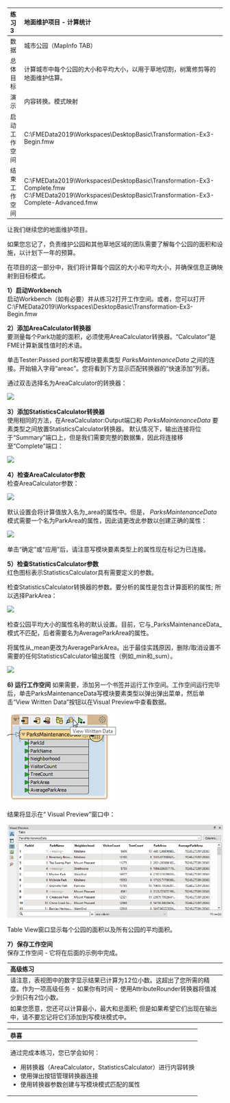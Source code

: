 |  练习3 |  地面维护项目 - 计算统计 |
| :--- | :--- |
| 数据 | 城市公园（MapInfo TAB） |
| 总体目标 | 计算城市中每个公园的大小和平均大小，以用于草地切割，树篱修剪等的地面维护估算。 |
| 演示 | 内容转换。模式映射 |
| 启动工作空间 | C:\FMEData2019\Workspaces\DesktopBasic\Transformation-Ex3-Begin.fmw |
| 结束工作空间 | C:\FMEData2019\Workspaces\DesktopBasic\Transformation-Ex3-Complete.fmw C:\FMEData2019\Workspaces\DesktopBasic\Transformation-Ex3-Complete-Advanced.fmw |

让我们继续您的地面维护项目。

如果您忘记了，负责维护公园和其他草地区域的团队需要了解每个公园的面积和设施，以计划下一年的预算。

在项目的这一部分中，我们将计算每个园区的大小和平均大小，并确保信息正确映射到目标模式。

  
**1）启动Workbench**  
 启动Workbench（如有必要）并从练习2打开工作空间。或者，您可以打开C:\FMEData2019\Workspaces\DesktopBasic\Transformation-Ex3-Begin.fmw

  
**2）添加AreaCalculator转换器**  
要测量每个Park功能的面积，必须使用AreaCalculator转换器。“Calculator”是FME计算新属性值时的术语。

单击Tester:Passed port和写模块要素类型 _ParksMaintenanceData_ 之间的连接。开始输入字母“areac”。您将看到下方显示匹配转换器的“快速添加”列表。

通过双击选择名为AreaCalculator的转换器：

[![](../../.gitbook/assets/img2.217.ex3.quickaddareacalculator.png)](https://github.com/safesoftware/FMETraining/blob/Desktop-Basic-2018/DesktopBasic2Transformation/Images/Img2.217.Ex3.QuickAddAreaCalculator.png)

  
**3）添加StatisticsCalculator转换器**  
使用相同的方法，在AreaCalculator:Output端口和 _ParksMaintenanceData_ 要素类型之间放置StatisticsCalculator转换器。
默认情况下，输出连接将位于“Summary”端口上，但是我们需要完整的数据集，因此将连接移至“Complete”端口：

[![](../../.gitbook/assets/img2.218.ex3.statscalcdefaultconnections.png)](https://github.com/safesoftware/FMETraining/blob/Desktop-Basic-2018/DesktopBasic2Transformation/Images/Img2.218.Ex3.StatsCalcDefaultConnections.png)

  
**4）检查AreaCalculator参数**  
检查AreaCalculator参数：

[![](../../.gitbook/assets/img2.222.ex3.areacalcparameters.png)](https://github.com/safesoftware/FMETraining/blob/Desktop-Basic-2018/DesktopBasic2Transformation/Images/Img2.222.Ex3.AreaCalcParameters.png)

默认设置会将计算值放入名为\_area的属性中。但是， _ParksMaintenanceData_ 模式需要一个名为ParkArea的属性，因此请更改此参数以创建正确的属性：

[![](../../.gitbook/assets/img2.223.ex3.areacalceditedparameters.png)](https://github.com/safesoftware/FMETraining/blob/Desktop-Basic-2018/DesktopBasic2Transformation/Images/Img2.223.Ex3.AreaCalcEditedParameters.png)

单击“确定”或“应用”后，请注意写模块要素类型上的属性现在标记为已连接。

  
**5）检查StatisticsCalculator参数**  
红色图标表示StatisticsCalculator具有需要定义的参数。

检查StatisticsCalculator转换器的参数。要分析的属性是包含计算面积的属性; 所以选择ParkArea：

[![](../../.gitbook/assets/img2.224.ex3.statscalcparameters1.png)](https://github.com/safesoftware/FMETraining/blob/Desktop-Basic-2018/DesktopBasic2Transformation/Images/Img2.224.Ex3.StatsCalcParameters1.png)

检查公园平均大小的属性名称的默认设置。目前，它与_ParksMaintenanceData_模式不匹配，后者需要名为AverageParkArea的属性。

将属性从\_mean更改为AverageParkArea。出于最佳实践原因，删除/取消设置不需要的任何StatisticsCalculator输出属性（例如\_min和\_sum）。

[![](../../.gitbook/assets/img2.225.ex3.statscalcparameters2.png)](https://github.com/safesoftware/FMETraining/blob/Desktop-Basic-2018/DesktopBasic2Transformation/Images/Img2.225.Ex3.StatsCalcParameters2.png)

  


**6) 运行工作空间**
如果需要，添加另一个书签并运行工作空间。工作空间运行完毕后，单击ParksMaintenanceData写模块要素类型以弹出弹出菜单，然后单击“View Written Data”按钮以在Visual Preview中查看数据。

![](./Images/Img2.228.Ex3.ViewWrittenData.png)


结果将显示在“ Visual Preview”窗口中：

![](./Images/Img2.229.Ex3.VPTableView.png)

Table View窗口显示每个公园的面积以及所有公园的平均面积。


**7）保存工作空间**  
保存工作空间 - 它将在后面的示例中完成。

|  高级练习 |
| :--- |
|  请注意，表视图中的数字显示结果已计算为12位小数。这超出了您所需的精度。作为一项高级任务 - 如果你有时间 - 使用AttributeRounder转换器将值减少到只有2位小数。  |
|  如果您愿意，您还可以计算最小，最大和总面积; 但是如果希望它们出现在输出中，请不要忘记将它们添加到写模块模式中。|

<table>
  <thead>
    <tr>
      <th style="text-align:left">恭喜</th>
    </tr>
  </thead>
  <tbody>
    <tr>
      <td style="text-align:left">
        <p>通过完成本练习，您已学会如何：
          <br />
        </p>
        <ul>
          <li>用转换器（AreaCalculator，StatisticsCalculator）进行内容转换</li>
          <li>使用弹出按钮管理转换器连接</li>
          <li>使用转换器参数创建与写模块模式匹配的属性</li>
        </ul>
      </td>
    </tr>
  </tbody>
</table>
